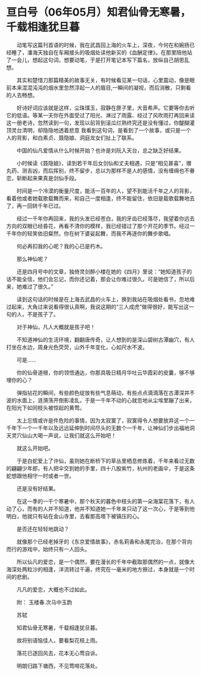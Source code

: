 # 亘白号（06年05月）知君仙骨无寒暑，千载相逢犹旦暮

　　动笔写这篇刊首语的时候，我在武昌回上海的火车上，深夜，今何在和婉扬已经睡了，潘海天独自在车厢接头的吸烟处读他新买的《血酬定律》。在那里陪他站了一会儿，想起这句词，想要动笔，于是打开笔记本写下篇名，放纵自己胡思乱想。

　　其实和楚惜刀那篇精美的故事无关，有时候看见某一句话，心里震动，像是眼前本来混混沌沌的烟水里忽然浮起一人的眉目,一瞬间的凝视，而后消散，只剩看的人去畅想。

　　好诗好词应该就是这样，尘珠璞玉，寂静在匣子里，大音希声。它要等你去听它的低语。等某一天你在外面受过了阳光、淋过了雨露、经过了风吹雨打再回来读这一册老诗，忽然读到一句，发现以前背到滚瓜烂熟终究还是没有懂过，你醍醐灌顶灵台清明，却隐隐地透着悲意 我看到这句词，是看到了一个故事，或只是一个人的背影，和白素贞、聂隐娘、洞庭龙女们扯上了联系。

　　中国的仙凡爱情从什么时候开始？也许是刘阮入天台，总之缺乏好结果。

　　小时候读《聂隐娘》，读到若干年后女剑仙和丈夫相遇，只是“相见甚喜”，赠丸药、测吉凶，而后挥别，终不留步，总以为那样不是人的感情，没有缠绵也不眷恋，斩断起来果真是剑仙手段。

　　时间是一个冷漠的衡量尺度，能活一百年的人，望不到能活千年之人的背影，看着他或者她载歌载舞而来，和自己一度相逢，终不能留住，依旧是载歌载舞地去了，再一回转千年已过。

　　经过一千年你再回来，我的头发已经苍白，我的牙齿已经落尽，我望着你远去方向的双眼已经昏花，再看不清你的模样，我已经错过了那个开花的季节。经过一千年你的轻笑依旧粲然，你在树下婆娑起舞，而我不再逐你的舞步歌唱。

　　何必再扣我的心呢？我的心已是朽木。

　　那么神仙呢？

　　还是四月号中的文章，独倚灵剑醉小楼在她的《四月》里说：“她知道孩子的话不能全信，他们会忘记，而你还记着，那会让你难过很久。可是她信了，所以后来，她难过了很久。”

　　读到这句话的时候是在上海去武昌的火车上，换到我站在吸烟处看书，忽地难过起来，大角过来说看得很认真啊，我说这期的“三人成虎”做得很好，能写出这一句的人，不是孩子了。

　　对于神仙，凡人大概就是孩子吧！

　　不知道神仙的生活环境，翻翻唐传奇，让人想到的是深山碧树古潭幽穴，有人打坐在水边，周身光色荧荧，山外千年变化，心如尺水不波。

　　可是……

　　你的仙骨道根，你的领悟通达，你那具吸日精月华吐云华霞彩的皮囊，够不够埋你的心？

　　弹指拈花的瞬间，有些颜色绽放有些气息萌动，有些点点滴滴落在古潭深井不波的水面上，涟漪荡开倒影凌乱，于是一千年不动的心就忽地从尘埃里蹦了出来，在阳光下如同枝头被惊起的黄莺。

　　太上忘情或许是件危险的事情，因为太寂寞了，寂寞得令人想要放弃这一个一千年下一个一千年以及远远延伸到时间尽头的无数个一千年，让神仙们步出福地洞天灵穴仙山大喝一声说，让我们就这么开始吧！

　　就这么开始吧。

　　于是白蛇爱上了许仙，虽则她在断桥下的草丛里栖息修炼着，千年来看过无数的翩翩少年郎，有人把伞交到她的手里，四十八股紫竹，杭州的老画伞，于是这条蛇想跟他相守一时或者一世。

　　还是没有好结果。

　　在这一季的一千个寒暑中，那个秋天的暮色中枝头的第一朵海棠花落下，有人动了心，而有的人并不知道，他并不知道她一千年来只动了这一次心，于是等到他明白，他就只有站在金山寺里，去看那高塔下被镇压的心。

　　是否还在轻轻地跳动？

　　就像那个已经老掉牙的《东京爱情故事》，赤名莉香和永尾完治，在那个背向而行的游戏中，始终只有一人回头。

　　所以仙凡的爱恋，是一个偶然，要在漫长的千年中截取那偶然的一点，就像大海深处两粒沙的相逢，洋流转过千遍，终究在一毫米的地方擦过，本身就是一个时间的悲剧。

　　凡凡的爱恋，大概也不过如此。

　　附： 玉楼春.次马中玉韵

　　苏轼

　　知君仙骨无寒暑，千载相逢犹旦暮。

　　故将别语恼佳人，要看梨花枝上雨。

　　落花已逐回风去，花本无心莺自诉。

　　明朗归路下塘西，不见莺啼花落处。

